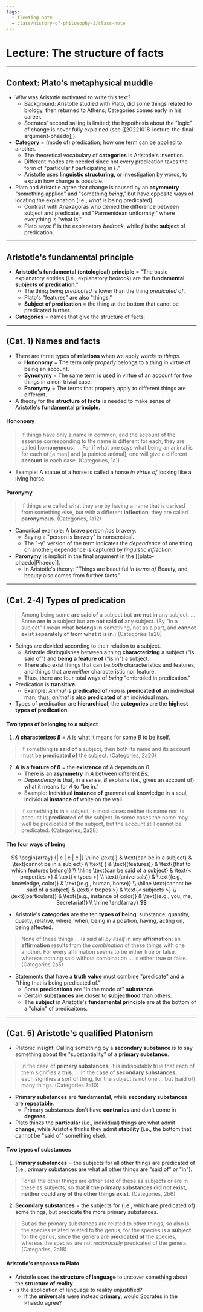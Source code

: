 ```yaml
---
tags:
  - fleeting-note
  - class/history-of-philosophy-1/class-note
---
```

# Lecture: The structure of facts
---
## Context: Plato's metaphysical muddle
- Why was Aristotle motivated to write this text?
	- Background: Aristotle studied with Plato, did some things related to biology, then returned to Athens; Categories comes early in his career.
	- Socrates' second sailing is limited; the hypothesis about the "logic" of change is never fully explained (see [[20221018-lecture-the-final-argument-phaedo]]).
- **Category** = (mode of) predication; how one term can be applied to another.
	- The theoretical vocabulary of **categories** is Aristotle's invention.
	- Different modes are needed since not every predication takes the form of "particular $f$ participating in $F$."
	- Aristotle uses **linguistic structuring,** or investigation by words, to explain how change is possible.
- Plato and Aristotle agree that change is caused by an **asymmetry** "something applied" and "something *being*," but have opposite ways of locating the explanation (i.e., *what* is being predicated).
	- Contrast with Anaxagoras who denied the difference between subject and predicate, and "Parmenidean uniformity," where everything is "what is."
	- Plato says: $F$ is the explanatory *bedrock*, while $f$ is the **subject** of predication.

---
## Aristotle's fundamental principle

- **Aristotle's fundamental (ontological) principle** = "The basic explanatory entities (i.e., explanatory *bedrock*) are the **fundamental subjects of predication**."
	- The thing *being predicated* is lower than the thing *predicated of*.
	- Plato's "features" are also "things."
	- **Subject of predication** = the thing at the bottom that canot be predicated further.
- **Categories** = names that give the structure of facts.
---
## (Cat. 1) Names and facts

- There are three types of **relations** when we apply *words* to *things*.
	- **Hononomy** = The term only *properly* belongs to a thing in virtue of being an account.
	- **Synonymy** = The same term is used in virtue of an account for two things in a non-trivial case.
	- **Paronymy** = The terms that properly apply to different things are different.
- A theory for the **structure of facts** is needed to make sense of Aristotle's **fundamental principle.**

#### Hononomy
> If things have only a name in common, and the account of the essense corresponding to the name is different for each, they are called **homonymous.** ... For if what one says what being an animal is for each of \[a man] and \[a painted animal], one will give a different **account** in each case. (Categories, 1a1)

- Example: A statue of a horse is called a horse *in virtue of* looking like a living horse.

#### Paronymy
> If things are called what they are by having a name that is derived from something else, but with a different **inflection**, they are called **paronymous.** (Categories, 1a12)

- Canonical example: A brave person *has* bravery.
	- Saying a "person is bravery" is nonsensical.
	- The "-y" version of the term indicates the *dependence* of one thing on another; dependence is captured by *linguistic inflection*.
- **Paronymy** is implicit in the final argument in the [[plato-phaedo|Phaedo]].
	- In Aristotle's theory: "Things are beautiful *in terms of* Beauty, and beauty also comes from further facts."

---
## (Cat. 2-4) Types of predication

> Among being some **are said of** a subject but **are not in** any subject. ... Some **are in** a subject but **are not said of** any subject. (By "in a subject" I mean what **belongs in** something, not as a part, and **cannot exist separately of from what it is in**.) (Categories 1a20)

- Beings are devided according to their relation to a subject.
	- Aristotle distinguishes between a thing **characterizing** a subject ("is said of") and **being a feature of** ("is in") a subject.
	- There also exist things that can be *both* characteristics and features, and things that are *neither* characteristic nor feature.
	- Thus, there are four total ways of *being* "embroiled in predication."
- Predication is **transitive.**
	- Example: *Animal* is **predicated of** *man* is **predicated of** an individual man; thus, *animal* is also **predicated** of an individual man.
- Types of predication are **hierarchical**; the **categories** are the **highest types of predication**.


#### Two types of belonging to a subject
1. **$A$ characterizes $B$** = $A$ is what it means for some $B$ to be itself.

> If something **is said of** a subject, then both its name and its account must be **predicated of** the subject. (Categories, 2a20)

2. **$A$ is a feature of $B$** = the **existence** of $A$ depends on $B$.
	- There is an **asymmetry** in $A$ between different $B$s.
	- *Dependency* is that, in a sense, $B$ explains (i.e., gives an account of) what it means for $A$ to "be in."
	- Example: Individual **instance of** grammatical knowledge in a soul, individual **instance of** white on the wall.

> If something **is in** a subject, in most cases neither its name nor its account is **predicated of** the subject. In some cases the name may well be predicated of the subject, but the account still cannot be predicated. (Categories, 2a28)

#### The four ways of being
$$ \begin{array} {| c | c | c |} 
\hline
\text{ } & \text{can be in a subject} & \text{cannot be in a subject} \\
\text{ } & \text{(features)} & \text{(that to which features belong)} \\
\hline
\text{can be said of a subject} & \text{< properties >} & \text{< types >} \\
\text{(universals)} & \text{(e.g., knowledge, color)} & \text{(e.g., human, horse)} \\
\hline
\text{cannot be said of a subject} & \text{< tropes >} & \text{< subjects >} \\
\text{(particulars)} & \text{(e.g., instance of color)} & \text{(e.g., you, me, Secretariat)} \\
\hline
\end{array} $$
- Aristotle's **categories** are the ten **types of being**: substance, quantity, quality, relative, where, when, being in a position, having, acting on, being affected.

> None of these things ... is said all *by itself* in any **affirmation**; an **affirmation** results from the *combination* of these things with one another. For every affirmation seems to be either true or false, whereas nothing said without combination ... is either true or false. (Categories 2a5)

- Statements that have a **truth value** must combine "predicate" and a "thing that is being predicated of."
	- Some **predications** are "in the mode of" **substance**.
	- Certain **substances** are closer to **subjecthood** than others.
	- The **subject** in Aristotle's **fundamental principle** are at the bottom of a "chain" of predicaitons.

---

## (Cat. 5) Aristotle's qualified Platonism

- Platonic insight: Calling something by a **secondary substance** is to say something about the "substantiality" of a **primary substance**.

> In the case of **primary substances**, it is indisputably true that each of them signifies a **this**. ... In the case of **secondary substances,** ... each signifies a sort of thing, for the subject is not one ... but \[said of] many things. (Categories 3a10)

 - **Primary substances** are **fundamental**, while **secondary substances** are **repeatable**.
	 - Primary substances don't have **contraries** and don't come in **degrees**.
- Plato thinks the **particular** (i.e., individual) things are what admit **change**, while Aristotle thinks they admit **stability** (i.e., the bottom that cannot be "said of" something else).

#### Two types of substances
1. **Primary substances** = the subjects for all other things are predicated of (i.e., primary substances are what all other things are "said of" or "in"). 

> For all the other things are either said of these as subjects or are in these as subjects, so that **if the primary substances did not exist, neither could any of the other things exist**. (Categories, 2b6)

2. **Secondary substances** = the subjects for (i.e., which are predicated of) some things, but predicate the more primary substances.

> But as the primary substances are related to other things, so also is the species related related to the genus; for the species is a **subject** for the genus, since the genera are **predicated of** the species, whereas the species are not *reciprocally* predicated of the genera. (Categories, 2a18)

#### Aristotle's response to Plato
- Aristotle uses the **structure of language** to uncover something about the **structure of reality**.
- Is the application of language to reality unjustified?
	- If the **universals** were instead **primary**, would Socrates in the Phaedo agree?